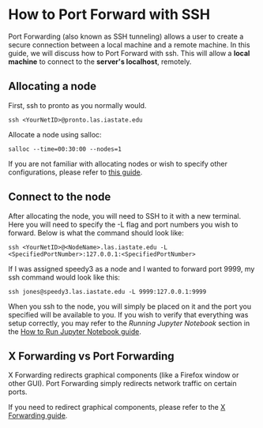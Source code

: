 # How to Port Forward with SSH

Port Forwarding (also known as SSH tunneling) allows a user to create a secure connection between a local machine and a remote machine. In this guide, we will discuss how to Port Forward with ssh. This will allow a **local machine** to connect to the **server's localhost**, remotely. 

Allocating a node
-----------------

First, ssh to pronto as you normally would.

```
ssh <YourNetID>@pronto.las.iastate.edu
```

Allocate a node using salloc: 

```
salloc --time=00:30:00 --nodes=1
```

If you are not familiar with allocating nodes or wish to specify other configurations, please refer to [this guide](../slurm_basics.md).

Connect to the node
-------------------

After allocating the node, you will need to SSH to it with a new terminal. Here you will need to specify the -L flag and port numbers you wish to forward. Below is what the command should look like:

```
ssh <YourNetID>@<NodeName>.las.iastate.edu -L <SpecifiedPortNumber>:127.0.0.1:<SpecifiedPortNumber>
```

If I was assigned speedy3 as a node and I wanted to forward port 9999, my ssh command would look like this:

```
ssh jones@speedy3.las.iastate.edu -L 9999:127.0.0.1:9999
```

When you ssh to the node, you will simply be placed on it and the port you specified will be available to you. If you wish to verify that everything was setup correctly, you may refer to the _Running Jupyter Notebook_ section in the [How to Run Jupyter Notebook guide](how-run-jupyter-notebook).

X Forwarding vs Port Forwarding
-------------------------------

X Forwarding redirects graphical components (like a Firefox window or other GUI). Port Forwarding simply redirects network traffic on certain ports.

If you need to redirect graphical components, please refer to the [X Forwarding guide](x_forwarding.md).